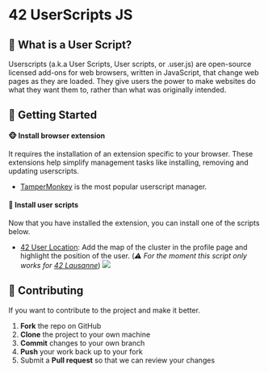 # 42 UserScripts JS

## 🤔 What is a User Script?
Userscripts (a.k.a User Scripts, User scripts, or .user.js) are open-source licensed add-ons for web browsers, written in JavaScript, that change web pages as they are loaded. They give users the power to make websites do what they want them to, rather than what was originally intended.

## 🚀 Getting Started

#### 🐵 Install browser extension
It requires the installation of an extension specific to your browser. These extensions help simplify management tasks like installing, removing and updating userscripts.
- [TamperMonkey](https://www.tampermonkey.net/) is the most popular userscript manager.

#### 👤 Install user scripts
Now that you have installed the extension, you can install one of the scripts below.
- [42 User Location](https://github.com/ricardoreves/42-userscripts-js/raw/master/scripts/42-user-location.user.js): Add the map of the cluster in the profile page and highlight the position of the user. (*⚠ For the moment this script only works for [42 Lausanne](https://www.42lausanne.ch/)*)
![](https://via.placeholder.com/1080x720.png?text=Coming%20soon...)

## 🤝 Contributing
If you want to contribute to the project and make it better.

 1. **Fork** the repo on GitHub
 2. **Clone** the project to your own machine
 3. **Commit** changes to your own branch
 4. **Push** your work back up to your fork
 5. Submit a **Pull request** so that we can review your changes
